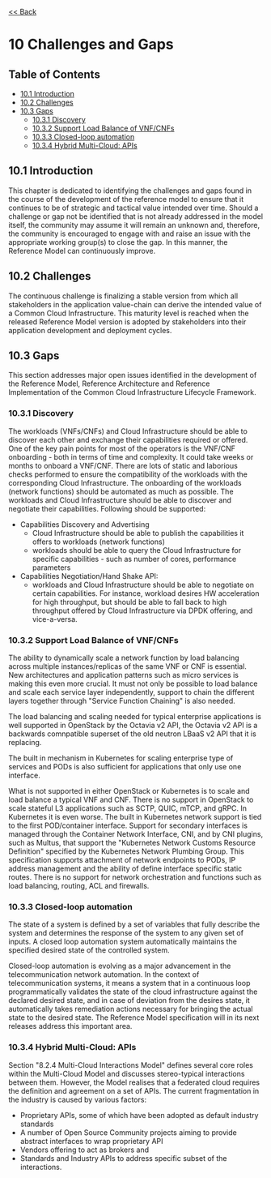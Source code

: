 [<< Back](../../ref_model)
# 10 Challenges and Gaps



## Table of Contents
* [10.1 Introduction](#10.1)
* [10.2 Challenges](#10.2)
* [10.3 Gaps](#10.3)
  * [10.3.1 Discovery](#10.3.1)
  * [10.3.2 Support Load Balance of VNF/CNFs](#10.3.2)
  * [10.3.3 Closed-loop automation](#10.3.3)
  * [10.3.4 Hybrid Multi-Cloud: APIs](#10.3.4)


<a name="10.1"></a>
## 10.1 Introduction 

This chapter is dedicated to identifying the challenges and gaps found in the course of the development of the reference model to ensure that it continues to be of strategic and tactical value intended over time. Should a challenge or gap not be identified that is not already addressed in the model itself, the community may assume it will remain an unknown and, therefore, the community is encouraged to engage with and raise an issue with the appropriate working group(s) to close the gap. In this manner, the Reference Model can continuously improve.

<a name="10.2"></a>
## 10.2 Challenges 

The continuous challenge is finalizing a stable version from which all stakeholders in the application value-chain can derive the intended value of a Common Cloud Infrastructure. This maturity level is reached when the released Reference Model version is adopted by stakeholders into their application development and deployment cycles.

<a name="10.3"></a>
## 10.3 Gaps 

This section addresses major open issues identified in the development of the Reference Model, Reference Architecture and Reference Implementation of the Common Cloud Infrastructure Lifecycle Framework. 

<a name="10.3.1"></a>
### 10.3.1 Discovery
The workloads (VNFs/CNFs) and Cloud Infrastructure should be able to discover each other and exchange their capabilities required or offered. One of the key pain points for most of the operators is the VNF/CNF onboarding - both in terms of time and complexity. It could take weeks or months to onboard a VNF/CNF. There are lots of static and laborious checks performed to ensure the compatibility of the workloads with the corresponding Cloud Infrastructure. 
The onboarding of the workloads (network functions) should be automated as much as possible. The workloads and Cloud Infrastructure should be able to discover and negotiate their capabilities. Following should be supported: 
- Capabilities Discovery and Advertising
    - Cloud Infrastructure should be able to publish the capabilities it offers to workloads (network functions) 
    - workloads should be able to query the Cloud Infrastructure for specific capabilities - such as number of cores, performance parameters
- Capabilities Negotiation/Hand Shake API: 
    - workloads and Cloud Infrastructure should be able to negotiate on certain capabilities. For instance, workload desires HW acceleration for high throughput, but should be able to fall back to high throughput offered by Cloud Infrastructure via DPDK offering, and vice-a-versa.


<a name="10.3.2"></a>
### 10.3.2 Support Load Balance of VNF/CNFs
The ability to dynamically scale a network function by load balancing across multiple instances/replicas of the same VNF or CNF is essential. New architectures and application patterns such as micro services is making this even more crucial. It must not only be possible to load balance and scale each service layer independently, support to chain the different layers together through "Service Function Chaining" is also needed. 


The load balancing and scaling needed for typical enterprise applications is well supported in OpenStack by the Octavia v2 API, the Octavia v2 API is a backwards comnpatible superset of the old neutron LBaaS v2 API that it is replacing.

The built in mechanism in Kubernetes for scaling enterprise type of services and PODs is also sufficient for applications that only use one interface.

What is not supported in either OpenStack or Kubernetes is to scale and load balance a typical VNF and CNF. There is no support in OpenStack to scale stateful L3 applications such as SCTP, QUIC, mTCP, and gRPC. In Kubernetes it is even worse. The built in Kubernetes network support is tied to the first POD/container interface. Support for secondary interfaces is managed through the Container Network Interface, CNI, and by CNI plugins, such as Multus, that support the "Kubernetes Network Customs Resource Definition" specified by the Kubernetes Network Plumbing Group. This specification supports attachment of network endpoints to PODs, IP address management and the ability of define interface specific static routes. There is no support for network orchestration and functions such as load balancing, routing, ACL and firewalls.

<a name="10.3.3"></a>
### 10.3.3 Closed-loop automation 
The state of a system is defined by a set of variables that fully describe the system and determines the response of the system to any given set of inputs. A closed loop automation system automatically maintains the specified desired state of the controlled system. 

Closed-loop automation is evolving as a major advancement in the telecommunication network automation. In the context of telecommunication systems, it means a system that in a continuous loop programmatically validates the state of the cloud infrastructure against the declared desired state, and in case of deviation from the desires state, it automatically takes remediation actions necessary for bringing the actual state to the desired state. The Reference Model specification will in its next releases address this important area.

<a name="10.3.64"></a>
### 10.3.4 Hybrid Multi-Cloud: APIs
Section "8.2.4 Multi-Cloud Interactions Model" defines several core roles within the Multi-Cloud Model and discusses stereo-typical interactions between them. However, the Model realises that a federated cloud requires the definition and agreement on a set of APIs. The current fragmentation in the industry is caused by various factors:
- Proprietary APIs, some of which have been adopted as default industry standards
- A number of Open Source Community projects aiming to provide abstract interfaces to wrap proprietary API
- Vendors offering to act as brokers and
- Standards and Industry APIs to address specific subset of the interactions.


